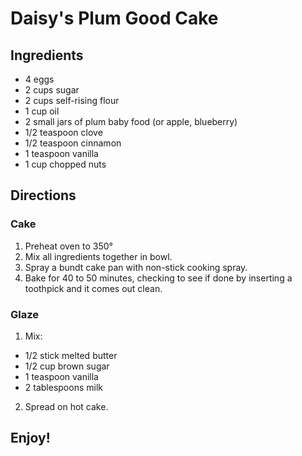 # Daisy's Plum Good Cake

## Ingredients
* 4 eggs
* 2 cups sugar
* 2 cups self-rising flour
* 1 cup oil
* 2 small jars of plum baby food (or apple, blueberry)
* 1/2 teaspoon clove
* 1/2 teaspoon cinnamon
* 1 teaspoon vanilla
* 1 cup chopped nuts

## Directions
### Cake
1. Preheat oven to 350&deg;
2. Mix all ingredients together in bowl.
3. Spray a bundt cake pan with non-stick cooking spray.
4. Bake for 40 to 50 minutes, checking to see if done by inserting a toothpick and it comes out clean.

### Glaze
1. Mix:
  * 1/2 stick melted butter
  * 1/2 cup brown sugar
  * 1 teaspoon vanilla
  * 2 tablespoons milk
2. Spread on hot cake.

## Enjoy!
